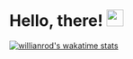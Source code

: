 # Hello, there! <img src="https://raw.githubusercontent.com/MartinHeinz/MartinHeinz/master/wave.gif" width="30px">

[![willianrod's wakatime stats](https://github-readme-stats.vercel.app/api/wakatime?username=REDDITARUN)](https://github.com/REDDITARUN/github-readme-stats)


<!--
**REDDITARUN/REDDITARUN** is a ✨ _special_ ✨ repository because its `README.md` (this file) appears on your GitHub profile.

Here are some ideas to get you started:

- 🔭 I’m currently working on ...
- 🌱 I’m currently learning ...
- 👯 I’m looking to collaborate on ...
- 🤔 I’m looking for help with ...
- 💬 Ask me about ...
- 📫 How to reach me: ...
- 😄 Pronouns: ...
- ⚡ Fun fact: ...
-->
